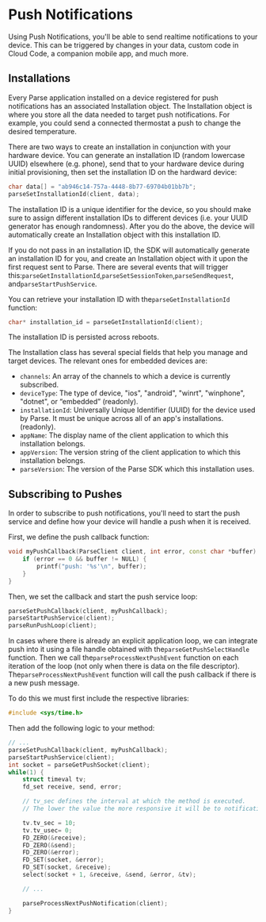 # Push Notifications

Using Push Notifications, you'll be able to send realtime notifications to your device. This can be triggered by changes in your data, custom code in Cloud Code, a companion mobile app, and much more.

## Installations

Every Parse application installed on a device registered for push notifications has an associated Installation object. The Installation object is where you store all the data needed to target push notifications. For example, you could send a connected thermostat a push to change the desired temperature.

There are two ways to create an installation in conjunction with your hardware device. You can generate an installation ID (random lowercase UUID) elsewhere (e.g. phone), send that to your hardware device during initial provisioning, then set the installation ID on the hardward device:

```cpp
char data[] = "ab946c14-757a-4448-8b77-69704b01bb7b";
parseSetInstallationId(client, data);
```

The installation ID is a unique identifier for the device, so you should make sure to assign different installation IDs to different devices (i.e. your UUID generator has enough randomness). After you do the above, the device will automatically create an Installation object with this installation ID.

If you do not pass in an installation ID, the SDK will automatically generate an installation ID for you, and create an Installation object with it upon the first request sent to Parse. There are several events that will trigger this:`parseGetInstallationId`,`parseSetSessionToken`,`parseSendRequest`, and`parseStartPushService`.

You can retrieve your installation ID with the`parseGetInstallationId` function:

```cpp
char* installation_id = parseGetInstallationId(client);
```

The installation ID is persisted across reboots.

The Installation class has several special fields that help you manage and target devices. The relevant ones for embedded devices are:

*   `channels`: An array of the channels to which a device is currently subscribed.
*   `deviceType`: The type of device, "ios", "android", "winrt", "winphone", "dotnet", or “embedded” (readonly).
*   `installationId`: Universally Unique Identifier (UUID) for the device used by Parse. It must be unique across all of an app's installations.(readonly).
*   `appName`: The display name of the client application to which this installation belongs.
*   `appVersion`: The version string of the client application to which this installation belongs.
*   `parseVersion`: The version of the Parse SDK which this installation uses.

## Subscribing to Pushes

In order to subscribe to push notifications, you'll need to start the push service and define how your device will handle a push when it is received.

First, we define the push callback function:

```cpp
void myPushCallback(ParseClient client, int error, const char *buffer) {
	if (error == 0 && buffer != NULL) {
		printf("push: '%s'\n", buffer);
	}
}
```

Then, we set the callback and start the push service loop:

```cpp
parseSetPushCallback(client, myPushCallback);
parseStartPushService(client);
parseRunPushLoop(client);
```

In cases where there is already an explicit application loop, we can integrate push into it using a file handle obtained with the`parseGetPushSelectHandle` function. Then we call the`parseProcessNextPushEvent` function on each iteration of the loop (not only when there is data on the file descriptor). The`parseProcessNextPushEvent` function will call the push callback if there is a new push message.

To do this we must first include the respective libraries:

```cpp
#include <sys/time.h>
```

Then add the following logic to your method:

```cpp
// ...
parseSetPushCallback(client, myPushCallback);
parseStartPushService(client);
int socket = parseGetPushSocket(client);
while(1) {
	struct timeval tv;
	fd_set receive, send, error;

	// tv_sec defines the interval at which the method is executed.
	// The lower the value the more responsive it will be to notifications.

	tv.tv_sec = 10;
	tv.tv_usec= 0;
	FD_ZERO(&receive);
	FD_ZERO(&send);
	FD_ZERO(&error);
	FD_SET(socket, &error);
	FD_SET(socket, &receive);
	select(socket + 1, &receive, &send, &error, &tv);

	// ...

	parseProcessNextPushNotification(client);
}
```
